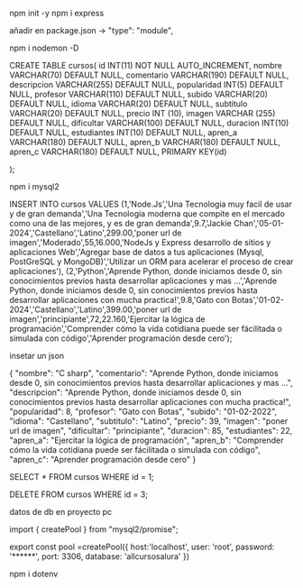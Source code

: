 npm init -y
npm i express

añadir en package.json ->  "type": "module",

npm i nodemon -D

CREATE TABLE cursos(
    id INT(11) NOT NULL AUTO_INCREMENT,
    nombre VARCHAR(70) DEFAULT NULL,
    comentario VARCHAR(190) DEFAULT NULL,
    descripcion VARCHAR(255) DEFAULT NULL,
    popularidad INT(5) DEFAULT NULL,
    profesor VARCHAR(110) DEFAULT NULL,
    subido VARCHAR(20) DEFAULT NULL,
    idioma VARCHAR(20) DEFAULT NULL,
    subtitulo VARCHAR(20) DEFAULT NULL,
    precio INT (10),
    imagen VARCHAR (255) DEFAULT NULL,
    dificultar VARCHAR(100) DEFAULT NULL,
    duracion INT(10) DEFAULT NULL,
    estudiantes INT(10) DEFAULT NULL,
    apren_a VARCHAR(180) DEFAULT NULL,
    apren_b VARCHAR(180) DEFAULT NULL,
    apren_c VARCHAR(180) DEFAULT NULL,
    PRIMARY KEY(id)

);

npm i mysql2

INSERT INTO cursos VALUES
(1,'Node.Js','Una Tecnologia muy facil de usar y de gran demanda','Una Tecnologia moderna que compite en el mercado como una de las mejores, y es de gran demanda',9.7,'Jackie Chan','05-01-2024','Castellano','Latino',299.00,'poner url de imagen','Moderado',55,16.000,'NodeJs y Express desarrollo de sitios y aplicaciones Web','Agregar base de datos a tus aplicaciones (Mysql, PostGreSQL y MongoDB)','Utilizar un ORM para acelerar el proceso de crear aplicaciones'),
(2,'Python','Aprende Python, donde iniciamos desde 0, sin conocimientos previos hasta desarrollar aplicaciones y mas ...','Aprende Python, donde iniciamos desde 0, sin conocimientos previos hasta desarrollar aplicaciones con mucha practica!',9.8,'Gato con Botas','01-02-2024','Castellano','Latino',399.00,'poner url de imagen','principiante',72,22.160,'Ejercitar la lógica de programación','Comprender cómo la vida cotidiana puede ser fácilitada o simulada con código','Aprender programación desde cero');


insetar un json

{
  "nombre": "C sharp",
  "comentario": "Aprende Python, donde iniciamos desde 0, sin conocimientos previos hasta desarrollar aplicaciones y mas ...",
  "descripcion": "Aprende Python, donde iniciamos desde 0, sin conocimientos previos hasta desarrollar aplicaciones con mucha practica!",
  "popularidad": 8,
  "profesor": "Gato con Botas",
  "subido": "01-02-2022",
  "idioma": "Castellano",
  "subtitulo": "Latino",
  "precio": 39,
  "imagen": "poner url de imagen",
  "dificultar": "principiante",
  "duracion": 85,
  "estudiantes": 22,
  "apren_a": "Ejercitar la lógica de programación",
  "apren_b": "Comprender cómo la vida cotidiana puede ser fácilitada o simulada con código",
  "apren_c": "Aprender programación desde cero"
}

SELECT * FROM cursos WHERE id = 1;

DELETE FROM cursos WHERE id = 3;




datos de db en proyecto pc

import { createPool } from "mysql2/promise";

export const pool =createPool({
    host:'localhost',
    user: 'root',
    password: '******',
    port: 3306,
    database: 'allcursosalura'
})

npm i dotenv